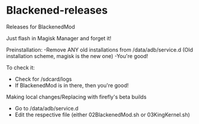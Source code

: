 # Blackened-releases
Releases for BlackenedMod

Just flash in Magisk Manager and forget it!

Preinstallation:
-Remove ANY old installations from /data/adb/service.d (Old installation scheme, magisk is the new one)
-You're good!

To check it:
- Check for /sdcard/logs
- If BlackenedMod is in there, then you're good!

Making local changes/Replacing with firefly's beta builds
- Go to /data/adb/service.d
- Edit the respective file (either 02BlackenedMod.sh or 03KingKernel.sh)

